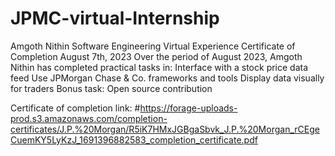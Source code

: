 # JPMC-virtual-Internship
Amgoth Nithin
Software Engineering Virtual Experience
Certificate of Completion
August 7th, 2023
Over the period of August 2023, Amgoth Nithin has completed practical tasks in:
Interface with a stock price data feed
Use JPMorgan Chase & Co. frameworks and tools
Display data visually for traders
Bonus task: Open source contribution

Certificate of completion link:
#https://forage-uploads-prod.s3.amazonaws.com/completion-certificates/J.P.%20Morgan/R5iK7HMxJGBgaSbvk_J.P.%20Morgan_rCEgeCuemKY5LyKzJ_1691396882583_completion_certificate.pdf
